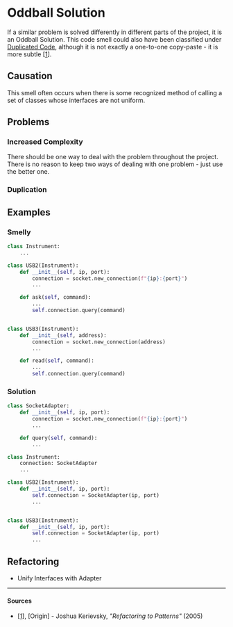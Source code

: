 # Oddball Solution

If a similar problem is solved differently in different parts of the project, it
is an Oddball Solution. This code smell could also have been classified under
[Duplicated Code](Duplicated%20Code.md), although it is not exactly a
one-to-one copy-paste - it is more subtle [[1](#sources)].

## Causation

This smell often occurs when there is some recognized method of calling a set of
classes whose interfaces are not uniform.

## Problems

### Increased Complexity

There should be one way to deal with the problem throughout the project. There
is no reason to keep two ways of dealing with one problem - just use the better
one.

### Duplication

## Examples



### Smelly

```py
class Instrument:
    ...

class USB2(Instrument):
    def __init__(self, ip, port):
        connection = socket.new_connection(f"{ip}:{port}")
        ...

    def ask(self, command):
        ...
        self.connection.query(command)


class USB3(Instrument):
    def __init__(self, address):
        connection = socket.new_connection(address)
        ...

    def read(self, command):
        ...
        self.connection.query(command)
```

### Solution

```py
class SocketAdapter:
    def __init__(self, ip, port):
        connection = socket.new_connection(f"{ip}:{port}")
        ...

    def query(self, command):
        ...

class Instrument:
    connection: SocketAdapter
    ...

class USB2(Instrument):
    def __init__(self, ip, port):
        self.connection = SocketAdapter(ip, port)
        ...


class USB3(Instrument):
    def __init__(self, ip, port):
        self.connection = SocketAdapter(ip, port)
        ...

```



## Refactoring

- Unify Interfaces with Adapter

---

#### Sources

- [[1](#sources)], [Origin] - Joshua Kerievsky, _"Refactoring to Patterns"_ (2005)
